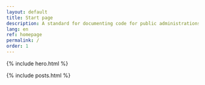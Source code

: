 ```yaml
---
layout: default
title: Start page
description: A standard for documenting code for public administrations.
lang: en
ref: homepage
permalink: /
order: 1
---
```


{% include hero.html %}

<main class="container my-4" markdown="1">

{% include posts.html %}

</main>

